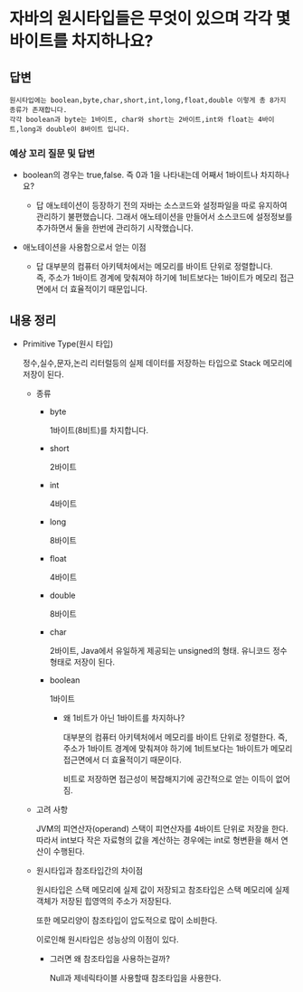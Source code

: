 # 자바의 원시타입들은 무엇이 있으며 각각 몇 바이트를 차지하나요?

## 답변

```
원시타입에는 boolean,byte,char,short,int,long,float,double 이렇게 총 8가지 종류가 존재합니다. 
각각 boolean과 byte는 1바이트, char와 short는 2바이트,int와 float는 4바이트,long과 double이 8바이트 입니다.
```

### 예상 꼬리 질문 및 답변

- boolean의 경우는 true,false. 즉 0과 1을 나타내는데 어째서 1바이트나 차지하나요?
    - 답
      애노테이션이 등장하기 전의 자바는 소스코드와 설정파일을 따로 유지하여 관리하기 불편했습니다. 그래서 애노테이션을 만들어서 소스코드에 설정정보를 추가하면서 둘을 한번에 관리하기 시작했습니다.


- 애노테이션을 사용함으로서 얻는 이점
    - 답
      대부분의 컴퓨터 아키텍처에서는 메모리를 바이트 단위로 정렬합니다.   
      즉, 주소가 1바이트 경계에 맞춰져야 하기에 1비트보다는 1바이트가 메모리 접근면에서 더 효율적이기 때문입니다.


## 내용 정리


- Primitive Type(원시 타입)

  정수,실수,문자,논리 리터럴등의 실제 데이터를 저장하는 타입으로 Stack 메모리에 저장이 된다.

    - 종류
        - byte

          1바이트(8비트)를 차지합니다.

        - short

          2바이트

        - int

          4바이트

        - long

          8바이트

        - float

          4바이트

        - double

          8바이트

        - char

          2바이트, Java에서 유일하게 제공되는 unsigned의 형태. 유니코드 정수 형태로 저장이 된다.

        - boolean

          1바이트

            - 왜 1비트가 아닌 1바이트를 차지하나?

              대부분의 컴퓨터 아키텍처에서 메모리를 바이트 단위로 정렬한다. 즉, 주소가 1바이트 경계에 맞춰져야 하기에 1비트보다는 1바이트가 메모리 접근면에서 더 효율적이기 때문이다.

              비트로 저장하면 접근성이 복잡해지기에 공간적으로 얻는 이득이 없어짐.

    - 고려 사항

      JVM의 피연산자(operand) 스택이 피연산자를 4바이트 단위로 저장을 한다. 따라서 int보다 작은 자료형의 값을 계산하는 경우에는 int로 형변환을 해서 연산이 수행된다.

    - 원시타입과 참조타입간의 차이점

      원시타입은 스택 메모리에 실제 값이 저장되고 참조타입은 스택 메모리에 실제 객체가 저장된 힙영역의 주소가 저장된다.

      또한 메모리양이 참조타입이 압도적으로 많이 소비한다.

      이로인해 원시타입은 성능상의 이점이 있다.

        - 그러면 왜 참조타입을 사용하는걸까?

          Null과 제네릭타이블 사용할때 참조타입을 사용한다.